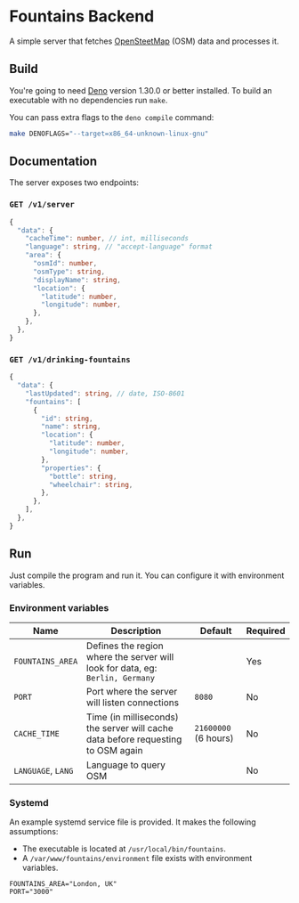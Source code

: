 # Fountains Backend

A simple server that fetches [OpenSteetMap][osm] (OSM) data and processes it.

## Build

You're going to need [Deno][deno] version 1.30.0 or better installed. To build
an executable with no dependencies run `make`.

You can pass extra flags to the `deno compile` command:

```sh
make DENOFLAGS="--target=x86_64-unknown-linux-gnu"
```

## Documentation

The server exposes two endpoints:

### `GET /v1/server`

```ts
{
  "data": {
    "cacheTime": number, // int, milliseconds
    "language": string, // "accept-language" format
    "area": {
      "osmId": number,
      "osmType": string,
      "displayName": string,
      "location": {
        "latitude": number,
        "longitude": number,
      },
    },
  },
}
```

### `GET /v1/drinking-fountains`

```ts
{
  "data": {
    "lastUpdated": string, // date, ISO-8601
    "fountains": [
      {
        "id": string,
        "name": string,
        "location": {
          "latitude": number,
          "longitude": number,
        },
        "properties": {
          "bottle": string,
          "wheelchair": string,
        },
      },
    ],
  },
}
```

## Run

Just compile the program and run it. You can configure it with environment
variables.

### Environment variables

| Name               | Description                                                                      | Default              | Required |
| ------------------ | -------------------------------------------------------------------------------- | -------------------- | -------- |
| `FOUNTAINS_AREA`   | Defines the region where the server will look for data, eg: `Berlin, Germany`    |                      | Yes      |
| `PORT`             | Port where the server will listen connections                                    | `8080`               | No       |
| `CACHE_TIME`       | Time (in milliseconds) the server will cache data before requesting to OSM again | `21600000` (6 hours) | No       |
| `LANGUAGE`, `LANG` | Language to query OSM                                                            |                      | No       |

### Systemd

An example systemd service file is provided. It makes the following assumptions:

- The executable is located at `/usr/local/bin/fountains`.
- A `/var/www/fountains/environment` file exists with environment variables.

```
FOUNTAINS_AREA="London, UK"
PORT="3000"
```

[osm]: https://www.openstreetmap.org/
[deno]: https://deno.land/
